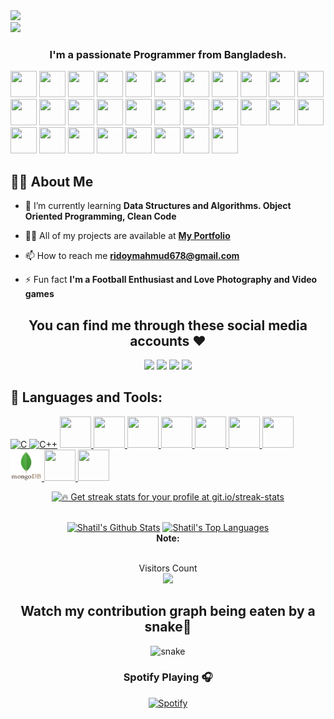 <div style="margin-bottom:40;">
<img src="https://i.ibb.co/48Dp5pM/1654189081767bbbbbbbbbbbbbbbbbbb.jpg">
</div>
<img src="https://i.ibb.co/SXXjpL4/header.png">

<h3 align="center">I'm a passionate Programmer from Bangladesh.</h3>
<div>
    <img src="https://cultofthepartyparrot.com/parrots/hd/githubparrot.gif" width="42" height="42"/>
    <img src="https://cultofthepartyparrot.com/flags/hd/indiaparrot.gif" width="42" height="42"/>
    <img src="https://cultofthepartyparrot.com/parrots/asyncparrot.gif" width="42" height="42"/>
    <img src="https://cultofthepartyparrot.com/parrots/hd/githubparrot.gif" width="42" height="42"/>
    <img src="https://cultofthepartyparrot.com/flags/hd/indiaparrot.gif" width="42" height="42"/>
    <img src="https://cultofthepartyparrot.com/parrots/asyncparrot.gif" width="42" height="42"/>
    <img src="https://cultofthepartyparrot.com/parrots/hd/opensourceparrot.gif" width="42" height="42"/>
    <img src="https://cultofthepartyparrot.com/parrots/hd/dealwithitnowparrot.gif" width="42" height="42"/>
    <img src="https://cultofthepartyparrot.com/parrots/hd/githubparrot.gif" width="42" height="42"/>
    <img src="https://cultofthepartyparrot.com/flags/hd/indiaparrot.gif" width="42" height="42"/>
    <img src="https://cultofthepartyparrot.com/parrots/asyncparrot.gif" width="42" height="42"/>
    <img src="https://cultofthepartyparrot.com/parrots/hd/laptop_parrot.gif" width="42" height="42"/>
    <img src="https://cultofthepartyparrot.com/parrots/hd/spinningparrot.gif" width="42" height="42"/>
    <img src="https://cultofthepartyparrot.com/parrots/hd/levitationparrot.gif" width="42" height="42"/>
    <img src="https://cultofthepartyparrot.com/parrots/hd/meldparrot.gif" width="42" height="42"/>
    <img src="https://cultofthepartyparrot.com/parrots/slomoparrot.gif" width="42" height="42"/>
    <img src="https://cultofthepartyparrot.com/parrots/hd/moonwalkingparrot.gif" width="42" height="42"/>
    <img src="https://cultofthepartyparrot.com/parrots/hd/stableparrot.gif" width="42" height="42"/>
    <img src="https://cultofthepartyparrot.com/parrots/hd/scienceparrot.gif" width="42" height="42"/>
    <img src="https://cultofthepartyparrot.com/parrots/hd/pirateparrot.gif" width="42" height="42"/>
    <img src="https://cultofthepartyparrot.com/parrots/hd/footballparrot.gif" width="42" height="42"/>
    <img src="https://cultofthepartyparrot.com/parrots/hd/hypnoparrotdark.gif" width="42" height="42"/>
    <img src="https://cultofthepartyparrot.com/parrots/hd/mustacheparrot.gif" width="42" height="42"/>
     <img src="https://cultofthepartyparrot.com/parrots/asyncparrot.gif" width="42" height="42"/>
    <img src="https://cultofthepartyparrot.com/parrots/hd/laptop_parrot.gif" width="42" height="42"/>
    <img src="https://cultofthepartyparrot.com/parrots/asyncparrot.gif" width="42" height="42"/>
    <img src="https://cultofthepartyparrot.com/parrots/hd/githubparrot.gif" width="42" height="42"/>
    <img src="https://cultofthepartyparrot.com/flags/hd/indiaparrot.gif" width="42" height="42"/>
    <img src="https://cultofthepartyparrot.com/parrots/hd/pirateparrot.gif" width="42" height="42"/>
    <img src="https://cultofthepartyparrot.com/parrots/hd/footballparrot.gif" width="42" height="42"/>
</div>


## 🙋‍♂️ About Me


- 🌱 I’m currently learning **Data Structures and Algorithms. Object Oriented Programming, Clean Code**

<!-- - 👯 I’m looking to collaborate on **OpenSource Projects** -->

- 👨‍💻 All of my projects are available at **[My Portfolio](https://ridoy-mahmud.github.io/JsPortfolio/)**

- 📫 How to reach me **ridoymahmud678@gmail.com**

- ⚡ Fun fact **I'm a Football Enthusiast and Love Photography and  Video games**

<div align="center">

 ## You can find me through these social media accounts ❤️ 

[<img src="https://img.shields.io/badge/linkedin-%242077B5.svg?&style=for-the-badge&logo=linkedin&logoColor=white">](https://www.linkedin.com/in/ridoymahmud/)
[<img src="https://img.shields.io/badge/instagram-%23E4405F.svg?&style=for-the-badge&logo=instagram&logoColor=white">](https://www.instagram.com/ridoy._.mahmud/)
[<img src="https://img.shields.io/badge/facebook-%231877F2.svg?&style=for-the-badge&logo=facebook&logoColor=white">](https://www.facebook.com/mahamudulhasan.ridoy.7/)
[<img src="https://img.shields.io/badge/Portfolio-%24200000.svg?&style=for-the-badge">](https://ridoy-mahmud.github.io/JsPortfolio/)


</div>

## 🚀 Languages and Tools:

<p align="left"> 
<a href="https://devdocs.io/c/" target="_blank"> <img src="https://img.icons8.com/dusk/2x/c.png" alt="C" width="50" height="50"/> <a href="https://devdocs.io/cpp/" target="_blank"> <img src="https://img.icons8.com/officel/2x/c-plus-plus.png" alt="C++" width="50" height="50"/></a>
    <a href="https://developer.mozilla.org/en-US/docs/Web/JavaScript" target="_blank"> <img  width="50" height="50" src="https://img.icons8.com/color/48/000000/javascript.png"/> </a> 
    <a href="https://reactjs.org/" target="_blank"> <img  width="50" height="50" src="https://img.icons8.com/color/48/000000/react-native.png"/> </a>
    <a href="https://www.w3.org/html/" target="_blank"> <img  width="50" height="50" src="https://img.icons8.com/color/48/000000/html-5.png"/> </a> 
    <a href="https://www.w3schools.com/css/" target="_blank"> <img  width="50" height="50" src="https://img.icons8.com/color/48/000000/css3.png"/> </a> 
    <a href="https://getbootstrap.com" target="_blank"> <img  width="50" height="50" src="https://img.icons8.com/color/48/000000/bootstrap.png"/> </a> 
    <a href="https://www.python.org" target="_blank"> <img  width="50" height="50" src="https://img.icons8.com/color/48/000000/python.png"/> </a> 
    <a style="padding-right:8px;" href="https://nodejs.org" target="_blank"> <img  width="50" height="50" src="https://img.icons8.com/color/48/000000/nodejs.png"/> </a> 
    <a href="https://www.mongodb.com/" target="_blank"> <img  src="https://raw.githubusercontent.com/devicons/devicon/master/icons/mongodb/mongodb-original-wordmark.svg" alt="mongodb" width="50" height="48"/> </a> 
    <a href="https://firebase.google.com/" target="_blank"> <img  width="50" height="50" src="https://img.icons8.com/color/48/000000/firebase.png"/> </a>   
    <a href="https://git-scm.com/" target="_blank"> <img  width="50" height="50" src="https://img.icons8.com/color/48/000000/git.png"/> </a> 
</p>

<div align="center">

<p align="center">
    <a href="https://github.com/ridoy-mahmud/github-readme-streak-stats">
        <img title="🔥 Get streak stats for your profile at git.io/streak-stats" src="https://github-readme-streak-stats.herokuapp.com/?user=ridoy-mahmud&theme=black-ice&hide_border=true&stroke=0000&background=060A0CD0"/>
    </a>
</p>

<!-- ## 📊 My Github Stats --> 

<div align="center">



  <br/>
    <a href="https://github.com/ridoy-mahmud/github-readme-stats"><img alt="Shatil's Github Stats" src="https://github-readme-stats.vercel.app/api?username=ridoy-mahmud&show_icons=true&count_private=true&theme=react&hide_border=true&bg_color=0D1117" /></a>
  <a href="https://github.com/ridoy-mahmud/github-readme-stats"><img alt="Shatil's Top Languages" src="https://github-readme-stats.vercel.app/api/top-langs/?username=ridoy-mahmud&langs_count=8&count_private=true&layout=compact&theme=react&hide_border=true&bg_color=0D1117" /></a>
  <br/>
  <b>Note:</b> 
 <div align="center">


<!-- 
<div align="center">
     
![𝚐𝚒𝚝𝚑𝚞𝚋 𝚐𝚛𝚊𝚙𝚑](https://activity-graph.herokuapp.com/graph?username=ridoy-mahmud&theme=react-dark&hide_border=true&area=true)
</div> -->

<br/>
<p align="center"> 
  Visitors Count<br>
  <img src="https://profile-counter.glitch.me/pratik-kale20/count.svg" />
</p> 
     
 ## Watch my contribution graph being eaten by a snake🐍

<p align="center">
  <img src="https://github.com/sourabmaity/sourabmaity/blob/output/github-contribution-grid-snake.svg" alt="snake"></center>
</p>  
    
    

 ### Spotify Playing 🎧

[![Spotify](https://novatorem.bgstatic.vercel.app/api/spotify)](https://open.spotify.com/track/6RUKPb4LETWmmr3iAEQktW?si=c3ae75b279aa42a1)  
    
